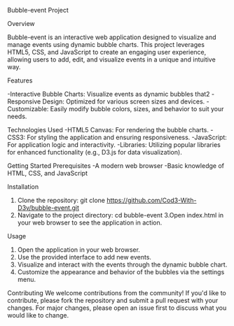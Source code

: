 Bubble-event Project

Overview

Bubble-event is an interactive web application designed to visualize and manage events using dynamic bubble charts. This project leverages HTML5, CSS, and JavaScript to create an engaging user experience, allowing users to add, edit, and visualize events in a unique and intuitive way.

Features

-Interactive Bubble Charts: Visualize events as dynamic bubbles that2
-Responsive Design: Optimized for various screen sizes and devices.
-Customizable: Easily modify bubble colors, sizes, and behavior to suit your needs.

Technologies Used
-HTML5 Canvas: For rendering the bubble charts.
-CSS3: For styling the application and ensuring responsiveness.
-JavaScript: For application logic and interactivity.
-Libraries: Utilizing popular libraries for enhanced functionality (e.g., D3.js for data visualization).

Getting Started
Prerequisites
-A modern web browser
-Basic knowledge of HTML, CSS, and JavaScript

Installation
1. Clone the repository:
git clone https://github.com/Cod3-With-D3v/bubble-event.git
2. Navigate to the project directory:
cd bubble-event
3.Open index.html in your web browser to see the application in action.

Usage
1. Open the application in your web browser.
2. Use the provided interface to add new events.
3. Visualize and interact with the events through the dynamic bubble chart.
4. Customize the appearance and behavior of the bubbles via the settings menu.

Contributing
We welcome contributions from the community! If you'd like to contribute, please fork the repository and submit a pull request with your changes. For major changes, please open an issue first to discuss what you would like to change.
